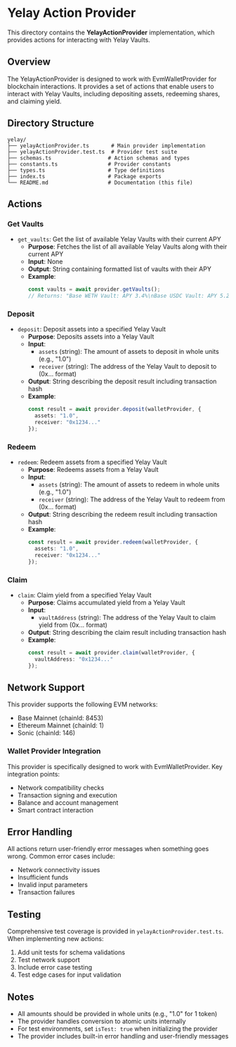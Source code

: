 # Yelay Action Provider

This directory contains the **YelayActionProvider** implementation, which provides actions for interacting with Yelay Vaults.

## Overview

The YelayActionProvider is designed to work with EvmWalletProvider for blockchain interactions. It provides a set of actions that enable users to interact with Yelay Vaults, including depositing assets, redeeming shares, and claiming yield.

## Directory Structure

```
yelay/
├── yelayActionProvider.ts       # Main provider implementation
├── yelayActionProvider.test.ts  # Provider test suite
├── schemas.ts                  # Action schemas and types
├── constants.ts                # Provider constants
├── types.ts                    # Type definitions
├── index.ts                    # Package exports
└── README.md                   # Documentation (this file)
```

## Actions

### Get Vaults
- `get_vaults`: Get the list of available Yelay Vaults with their current APY
  - **Purpose**: Fetches the list of all available Yelay Vaults along with their current APY
  - **Input**: None
  - **Output**: String containing formatted list of vaults with their APY
  - **Example**:
    ```typescript
    const vaults = await provider.getVaults();
    // Returns: "Base WETH Vault: APY 3.4%\nBase USDC Vault: APY 5.2%"
    ```

### Deposit
- `deposit`: Deposit assets into a specified Yelay Vault
  - **Purpose**: Deposits assets into a Yelay Vault
  - **Input**:
    - `assets` (string): The amount of assets to deposit in whole units (e.g., "1.0")
    - `receiver` (string): The address of the Yelay Vault to deposit to (0x... format)
  - **Output**: String describing the deposit result including transaction hash
  - **Example**:
    ```typescript
    const result = await provider.deposit(walletProvider, {
      assets: "1.0",
      receiver: "0x1234..."
    });
    ```

### Redeem
- `redeem`: Redeem assets from a specified Yelay Vault
  - **Purpose**: Redeems assets from a Yelay Vault
  - **Input**:
    - `assets` (string): The amount of assets to redeem in whole units (e.g., "1.0")
    - `receiver` (string): The address of the Yelay Vault to redeem from (0x... format)
  - **Output**: String describing the redeem result including transaction hash
  - **Example**:
    ```typescript
    const result = await provider.redeem(walletProvider, {
      assets: "1.0",
      receiver: "0x1234..."
    });
    ```

### Claim
- `claim`: Claim yield from a specified Yelay Vault
  - **Purpose**: Claims accumulated yield from a Yelay Vault
  - **Input**:
    - `vaultAddress` (string): The address of the Yelay Vault to claim yield from (0x... format)
  - **Output**: String describing the claim result including transaction hash
  - **Example**:
    ```typescript
    const result = await provider.claim(walletProvider, {
      vaultAddress: "0x1234..."
    });
    ```

## Network Support

This provider supports the following EVM networks:
- Base Mainnet (chainId: 8453)
- Ethereum Mainnet (chainId: 1)
- Sonic (chainId: 146)

### Wallet Provider Integration

This provider is specifically designed to work with EvmWalletProvider. Key integration points:
- Network compatibility checks
- Transaction signing and execution
- Balance and account management
- Smart contract interaction

## Error Handling

All actions return user-friendly error messages when something goes wrong. Common error cases include:
- Network connectivity issues
- Insufficient funds
- Invalid input parameters
- Transaction failures

## Testing

Comprehensive test coverage is provided in `yelayActionProvider.test.ts`. When implementing new actions:
1. Add unit tests for schema validations
2. Test network support
3. Include error case testing
4. Test edge cases for input validation

## Notes

- All amounts should be provided in whole units (e.g., "1.0" for 1 token)
- The provider handles conversion to atomic units internally
- For test environments, set `isTest: true` when initializing the provider
- The provider includes built-in error handling and user-friendly messages
